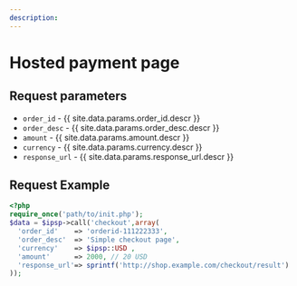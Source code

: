```yaml
---
description:
---
```


# Hosted payment page

## Request parameters

- `order_id` - {{ site.data.params.order_id.descr }}
- `order_desc` - {{ site.data.params.order_desc.descr }}
- `amount` - {{ site.data.params.amount.descr }}
- `currency` - {{ site.data.params.currency.descr }}
- `response_url` - {{ site.data.params.response_url.descr }}

## Request Example

```php
<?php
require_once('path/to/init.php');
$data = $ipsp->call('checkout',array(
  'order_id'    => 'orderid-111222333',
  'order_desc'  => 'Simple checkout page',
  'currency'    => $ipsp::USD ,
  'amount'      => 2000, // 20 USD
  'response_url'=> sprintf('http://shop.example.com/checkout/result')
));
```